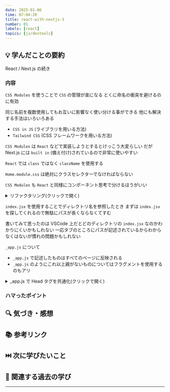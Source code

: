 ```yaml
---
date: 2025-01-06
time: 07:04:20
title: react-with-nextjs-3
number: 01
labels: [react]
topics: [js/devtools]
---
```


## 💡 学んだことの要約

React / Next.js の続き

### 内容

`CSS Modules` を使うことで `CSS` の管理が楽になる
とくに命名の衝突を避けるのに有効

同じ名前を複数使用してもお互いに影響なく使い分ける事ができる
他にも解決する手法はいろいろある

- `CSS in JS` (ライブラリを用いる方法)
- `Tailwind CSS` (CSS フレームワークを用いる方法)

`CSS Modules` は `React` などで実装しようとするとけっこう大変らしい
だが Next.js には `built in` (備え付け)されているので非常に使いやすい

`React` では `class` ではなく `className` を使用する

`Home.module.css` は絶対にクラスセレクターでなければならない

`CSS Modules` も `React` と同様にコンポーネント思考で分けるほうがいい

<details>
<summary>リファクタリング(クリックで開く)</summary>

ディレクトリ構造とmodule.css をコンポーネントそれぞれに分割

```
.
├── README.md
├── jsconfig.json
├── next.config.mjs
├── package.json
├── public
│   ├── favicon.ico
│   ├── file.svg
│   ├── globe.svg
│   ├── next.svg
│   ├── vercel.svg
│   └── window.svg
├── src
│   ├── components
│   │   ├── Footer
│   │   │   ├── Footer.module.css
│   │   │   └── index.jsx
│   │   ├── Header
│   │   │   ├── Header.module.css
│   │   │   └── index.jsx
│   │   ├── Headline
│   │   │   ├── Headline.module.css
│   │   │   └── index.jsx
│   │   ├── Links
│   │   │   ├── Links.module.css
│   │   │   └── index.jsx
│   │   └── Main
│   │       ├── Main.module.css
│   │       └── index.jsx
│   ├── pages
│   │   ├── _app.js
│   │   ├── _document.js
│   │   ├── about.jsx
│   │   ├── api
│   │   │   └── hello.js
│   │   └── index.jsx
│   └── styles
│       ├── Home.module.css
│       └── globals.css
└── yarn.lock
```

</details>

`index.jsx` を使用することでディレクトリ名を参照したとき
まずは `index.jsx` を探してくれるので無駄にパスが長くならなくてすむ

書いてみて思ったのは VSCode 上だとどのディレクトリの `index.jsx` なのかわかりにくいかもしれない
一応タブのところにパスが記述されているからわからなくはないが慣れの問題かもしれない

`_app.js` について

- `_app.js` で記述したものはすべてのページに反映される
- `_app.js` のようにこれ以上親がないものについてはフラグメントを使用するのもアリ

<details>
<summary> _app.js で Head タグを共通化(クリックで開く)</summary>

```jsx
/* eslint-disable react/prop-types */
import 'src/styles/globals.css';

import Head from 'next/head';

export default function App({ Component, pageProps }) {
  return (
    <>
      <Head>
        <title>Create Next App</title>
        <meta name="description" content="Generated by create next app" />
        <meta name="viewport" content="width=device-width, initial-scale=1" />
        <link rel="icon" href="/favicon.ico" />
      </Head>

      <Component {...pageProps} />
    </>
  );
}
```

</details>

### ハマったポイント

## 🔍 気づき・感想

## 📚 参考リンク

## ⏭️ 次に学びたいこと

## 📌 関連する過去の学び

---
